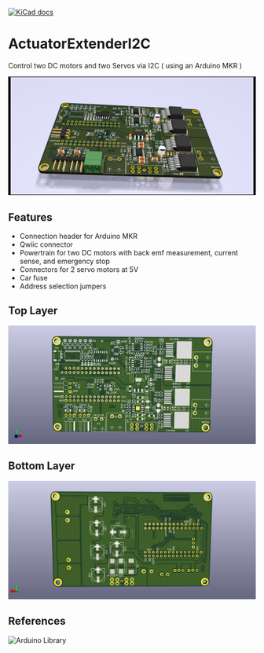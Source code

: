 [![KiCad docs](https://github.com/wuehr1999/ActuatorExtenderI2C/actions/workflows/preflight.yml/badge.svg)](https://github.com/wuehr1999/ActuatorExtenderI2C/actions/workflows/preflight.yml)

# ActuatorExtenderI2C
Control two DC motors and two Servos via I2C ( using an Arduino MKR )

![ActuatorExtender rendering](docs/images/rendering.png)

## Features
* Connection header for Arduino MKR
* Qwiic connector
* Powertrain for two DC motors with back emf measurement, current sense, and emergency stop
* Connectors for 2 servo motors at 5V
* Car fuse
* Address selection jumpers

## Top Layer

![ActuatorExtender toplayer](docs/images/toplayer.png)

## Bottom Layer

![ActuatorExtender bottomlayer](docs/images/bottomlayer.png)

## References

![Arduino Library](https://github.com/wuehr1999/ActuatorExtenderI2C-Library)
